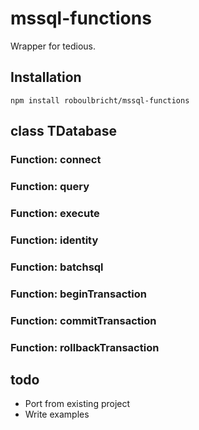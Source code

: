 # mssql-functions
Wrapper for tedious.

## Installation

```
npm install roboulbricht/mssql-functions
```

## class TDatabase

### Function: connect

### Function: query

### Function: execute

### Function: identity

### Function: batchsql

### Function: beginTransaction

### Function: commitTransaction

### Function: rollbackTransaction

## todo
 - Port from existing project
 - Write examples